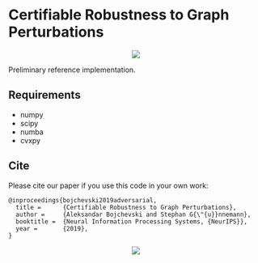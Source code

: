 # Certifiable Robustness to Graph Perturbations

<p align="center">
<img src="https://www.kdd.in.tum.de/fileadmin/w00bxq/www/graph_cert/graph_cert.png">
</p>

Preliminary reference implementation.

## Requirements
* numpy
* scipy
* numba
* cvxpy 

## Cite
Please cite our paper if you use this code in your own work:

```
@inproceedings{bojchevski2019adversarial,
  title =      {Certifiable Robustness to Graph Perturbations},
  author =     {Aleksandar Bojchevski and Stephan G{\"{u}}nnemann},
  booktitle =  {Neural Information Processing Systems, {NeurIPS}},
  year =       {2019},
}
```
<p align="center">
<img src="https://www.kdd.in.tum.de/fileadmin/w00bxq/www/graph_cert/graph_cert.png">
</p>
